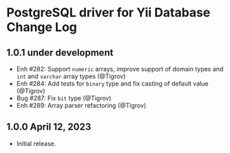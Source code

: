 # PostgreSQL driver for Yii Database Change Log

## 1.0.1 under development

- Enh #282: Support `numeric` arrays, improve support of domain types and `int` and `varchar` array types (@Tigrov)
- Enh #284: Add tests for `binary` type and fix casting of default value (@Tigrov)
- Bug #287: Fix `bit` type (@Tigrov)
- Enh #289: Array parser refactoring (@Tigrov)

## 1.0.0 April 12, 2023

- Initial release.
